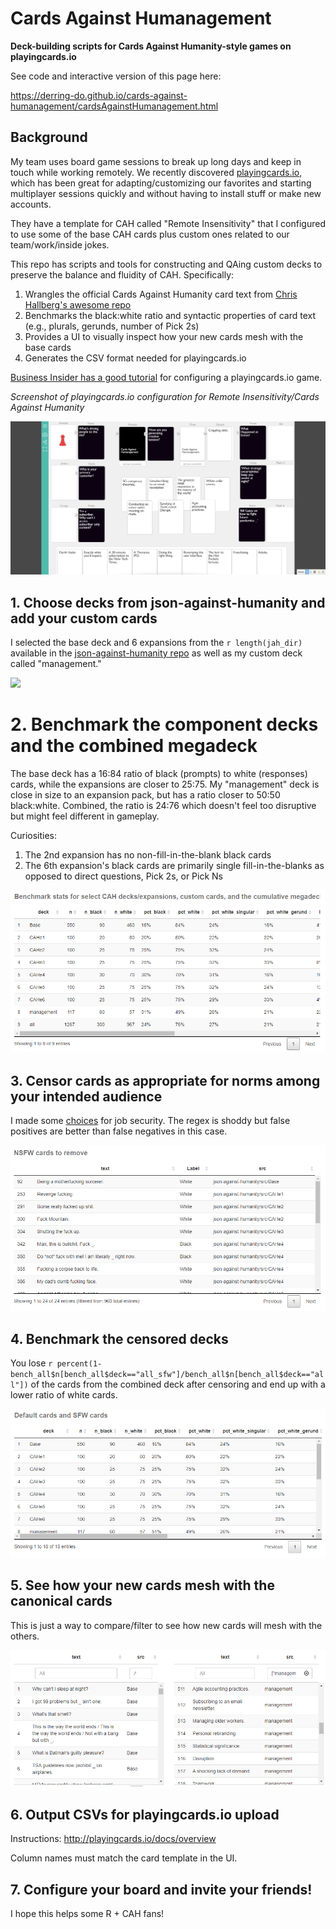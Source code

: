 # Cards Against Humanagement 

**Deck-building scripts for Cards Against Humanity-style games on playingcards.io**

See code and interactive version of this page here:

https://derring-do.github.io/cards-against-humanagement/cardsAgainstHumanagement.html

## Background

My team uses board game sessions to break up long days and keep in touch while working remotely. We recently discovered [playingcards.io](http://playingcards.io/docs/overview), which has been great for adapting/customizing our favorites and starting multiplayer sessions quickly and without having to install stuff or make new accounts.

They have a template for CAH called "Remote Insensitivity" that I configured to use some of the base CAH cards plus custom ones related to our team/work/inside jokes.

This repo has scripts and tools for constructing and QAing custom decks to preserve the balance and fluidity of CAH. Specifically:

1. Wrangles the official Cards Against Humanity card text from [Chris Hallberg's awesome repo](https://github.com/crhallberg/json-against-humanity)
2. Benchmarks the black:white ratio and syntactic properties of card text (e.g., plurals, gerunds, number of Pick 2s)
3. Provides a UI to visually inspect how your new cards mesh with the base cards 
4. Generates the CSV format needed for playingcards.io

[Business Insider has a good tutorial](https://www.businessinsider.com/cards-against-humanity-virtually-online-video-chat-how-to-play-2020-3) for configuring a playingcards.io game.

*Screenshot of playingcards.io configuration for Remote Insensitivity/Cards Against Humanity*

![](screenshots/00_ui.png)

## 1. Choose decks from json-against-humanity and add your custom cards

I selected the base deck and 6 expansions from the `r length(jah_dir)` available in the [json-against-humanity repo](https://github.com/crhallberg/json-against-humanity/tree/master/src) as well as my custom deck called "management." 

![](screenshots/screenshots/01_example_rows.PNG)

# 2. Benchmark the component decks and the combined megadeck

The base deck has a 16:84 ratio of black (prompts) to white (responses) cards, while the expansions are closer to 25:75. My "management" deck is close in size to an expansion pack, but has a ratio closer to 50:50  black:white. Combined, the ratio is 24:76 which doesn't feel too disruptive but might feel different in gameplay.

Curiosities:

1. The 2nd expansion has no non-fill-in-the-blank black cards
1. The 6th expansion's black cards are primarily single fill-in-the-blanks as opposed to direct questions, Pick 2s, or Pick Ns

![](screenshots/02_benchmarks.PNG)

## 3. Censor cards as appropriate for norms among your intended audience

I made some [choices](utils.R) for job security. The regex is shoddy but false positives are better than false negatives in this case.

![](screenshots/03_censored.PNG)

## 4. Benchmark the censored decks

You lose `r percent(1-bench_all$n[bench_all$deck=="all_sfw"]/bench_all$n[bench_all$deck=="all"])` of the cards from the combined deck after censoring and end up with a lower ratio of white cards.

![](screenshots/04_censored_benchmarks.PNG)

## 5. See how your new cards mesh with the canonical cards

This is just a way to compare/filter to see how new cards will mesh with the others.

![](screenshots/05_compare.PNG)

## 6. Output CSVs for playingcards.io upload

Instructions: http://playingcards.io/docs/overview

Column names must match the card template in the UI.

## 7. Configure your board and invite your friends!

I hope this helps some R + CAH fans!
